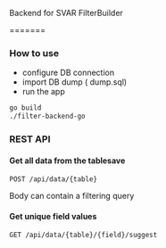 Backend for SVAR FilterBuilder

=======


### How to use

- configure DB connection
- import DB dump ( dump.sql)
- run the app

```bash
go build
./filter-backend-go
```

### REST API

#### Get all data from the tablesave

```
POST /api/data/{table}
```

Body can contain a filtering query

#### Get unique field values

```
GET /api/data/{table}/{field}/suggest
```
